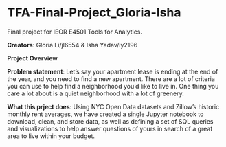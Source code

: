 # TFA-Final-Project_Gloria-Isha <br>
Final project for IEOR E4501 Tools for Analytics. <br>

**Creators**: Gloria Li/jl6554 & Isha Yadav/iy2196 <br>

**Project Overview** <br>

**Problem statement**: Let’s say your apartment lease is ending at the end of the year, and you need to find a new apartment. There are a lot of criteria you can use to help find a neighborhood you’d like to live in. One thing you care a lot about is a quiet neighborhood with a lot of greenery.<br>

**What this prject does**: Using NYC Open Data datasets and Zillow’s historic monthly rent averages, we have created a single Jupyter notebook to download, clean, and store data, as well as defining a set of SQL queries and visualizations to help answer questions of yours in search of a great area to live within your budget.<br>
